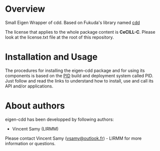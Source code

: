 
Overview
=========

Small Eigen Wrapper of cdd. Based on Fukuda's library named [cdd](https://www.inf.ethz.ch/personal/fukudak/cdd_home)

The license that applies to the whole package content is **CeCILL-C**. Please look at the license.txt file at the root of this repository.



Installation and Usage
=======================

The procedures for installing the eigen-cdd package and for using its components is based on the [PID](http://pid.lirmm.net/pid-framework/pages/install.html) build and deployment system called PID. Just follow and read the links to understand how to install, use and call its API and/or applications.

About authors
=====================

eigen-cdd has been developped by following authors: 
+ Vincent Samy (LIRMM)

Please contact Vincent Samy (vsamy@outlook.fr) - LIRMM for more information or questions.




